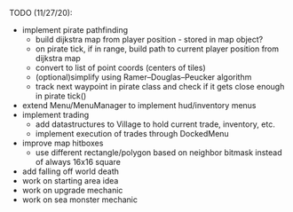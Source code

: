 TODO (11/27/20):
- implement pirate pathfinding
    - build dijkstra map from player position - stored in map object?
    - on pirate tick, if in range, build path to current player position from dijkstra map
    - convert to list of point coords (centers of tiles)
    - (optional)simplify using Ramer–Douglas–Peucker algorithm
    - track next waypoint in pirate class and check if it gets close enough in pirate tick()
- extend Menu/MenuManager to implement hud/inventory menus
- implement trading 
    - add datastructures to Village to hold current trade, inventory, etc.
    - implement execution of trades through DockedMenu
- improve map hitboxes 
    - use different rectangle/polygon based on neighbor bitmask instead of always 16x16 square
- add falling off world death
- work on starting area idea
- work on upgrade mechanic
- work on sea monster mechanic
